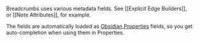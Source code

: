Breadcrumbs uses various metadata fields. See [[Explicit Edge Builders]], or [[Note Attributes]], for example.

The fields are automatically loaded as [Obsidian Properties](https://help.obsidian.md/Editing+and+formatting/Properties) fields, so you get auto-completion when using them in Properties.

